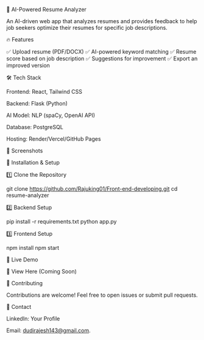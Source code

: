 
🚀 AI-Powered Resume Analyzer

An AI-driven web app that analyzes resumes and provides feedback to help job seekers optimize their resumes for specific job descriptions.



🔥 Features

✅ Upload resume (PDF/DOCX) ✅ AI-powered keyword matching ✅ Resume score based on job description ✅ Suggestions for improvement ✅ Export an improved version

🛠️ Tech Stack

Frontend: React, Tailwind CSS

Backend: Flask (Python)

AI Model: NLP (spaCy, OpenAI API)

Database: PostgreSQL

Hosting: Render/Vercel/GitHub Pages


📸 Screenshots

🚀 Installation & Setup

1️⃣ Clone the Repository

git clone https://github.com/Rajuking01/Front-end-developing.git
cd resume-analyzer

2️⃣ Backend Setup

pip install -r requirements.txt
python app.py

3️⃣ Frontend Setup

npm install
npm start

🔗 Live Demo

🚀 View Here (Coming Soon)

🤝 Contributing

Contributions are welcome! Feel free to open issues or submit pull requests.

📩 Contact

LinkedIn: Your Profile

Email: dudirajesh143@gmail.com.


